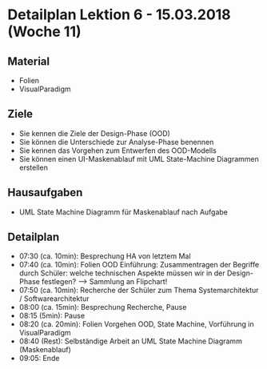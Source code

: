 Detailplan Lektion 6 - 15.03.2018 (Woche 11)
===========================================

Material
--------
* Folien
* VisualParadigm

Ziele
-----

* Sie kennen die Ziele der Design-Phase (OOD)
* Sie können die Unterschiede zur Analyse-Phase benennen
* Sie kennen das Vorgehen zum Entwerfen des OOD-Modells
* Sie können einen UI-Maskenablauf mit UML State-Machine Diagrammen erstellen

Hausaufgaben
---------------

* UML State Machine Diagramm für Maskenablauf nach Aufgabe

Detailplan
----------

* 07:30 (ca. 10min): Besprechung HA von letztem Mal
* 07:40 (ca. 10min): Folien OOD Einführung: Zusammentragen der Begriffe durch Schüler: welche technischen Aspekte müssen wir in der Design-Phase festlegen?
                     --> Sammlung an Flipchart!
* 07:50 (ca. 10min): Recherche der Schüler zum Thema Systemarchitektur / Softwarearchitektur
* 08:00 (ca. 15min): Besprechung Recherche, Pause
* 08:15 (5min): Pause
* 08:20 (ca. 20min): Folien Vorgehen OOD, State Machine, Vorführung in VisualParadigm
* 08:40 (Rest): Selbständige Arbeit an UML State Machine Diagramm (Maskenablauf)
* 09:05: Ende
